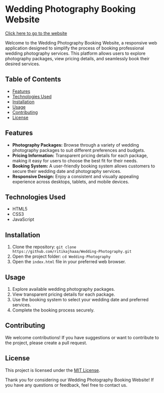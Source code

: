 
# Wedding Photography Booking Website

[Click here to go to the website](https://ritikajhaaa.github.io/Wedding_Photography)

Welcome to the Wedding Photography Booking Website, a responsive web application designed to simplify the process of booking professional wedding photography services. This platform allows users to explore photography packages, view pricing details, and seamlessly book their desired services.

## Table of Contents
- [Features](#features)
- [Technologies Used](#technologies-used)
- [Installation](#installation)
- [Usage](#usage)
- [Contributing](#contributing)
- [License](#license)

## Features
- **Photography Packages:** Browse through a variety of wedding photography packages to suit different preferences and budgets.
- **Pricing Information:** Transparent pricing details for each package, making it easy for users to choose the best fit for their needs.
- **Booking System:** A user-friendly booking system allows customers to secure their wedding date and photography services.
- **Responsive Design:** Enjoy a consistent and visually appealing experience across desktops, tablets, and mobile devices.

## Technologies Used
- HTML5
- CSS3
- JavaScript

## Installation
1. Clone the repository: `git clone https://github.com/ritikajhaaa/Wedding-Photography.git`
2. Open the project folder: `cd Wedding-Photography`
3. Open the `index.html` file in your preferred web browser.

## Usage
1. Explore available wedding photography packages.
2. View transparent pricing details for each package.
3. Use the booking system to select your wedding date and preferred services.
4. Complete the booking process securely.


## Contributing
We welcome contributions! If you have suggestions or want to contribute to the project, please create a pull request.

## License
This project is licensed under the [MIT License](LICENSE).

Thank you for considering our Wedding Photography Booking Website! If you have any questions or feedback, feel free to contact us.
